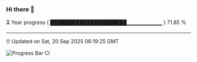 ### Hi there 👋

⏳ Year progress { █████████████████████▁▁▁▁▁▁▁▁▁ } 71.85 %

---

⏰ Updated on Sat, 20 Sep 2025 06:19:25 GMT

![Progress Bar CI](https://github.com/liununu/liununu/workflows/Progress%20Bar%20CI/badge.svg)
